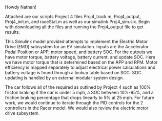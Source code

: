 Howdy Nathan!

Attached are our scripts Project 4 files Proj4_track.m, 
Proj4_output, Proj4_init.m, and raceStat.m as well as our simulink Proj4_sim.slx. Begin with downloading all the files and running the Proj4_output file to get results.

This Simulink model provided attempts to implement the Electric Motor Drive (EMD) subsystem for an EV simulation. Inputs are the Accelerator Pedal Position or APP, motor speed, and battery SOC.
For the outputs we have motor torque, battery voltage, battery current, and update SOC. Here we have motor torque that is determined based on the APP and RPM. 
Motor efficiency is mapped separately to adjust electrical power calculations and battery voltage is found through a lookup table based on SOC. 
SOC updating is handled by an external modular system design. 

The car follows all of the required as outlined by Project 4 such as 100% fricton braking if the car is under 5 mph, a SOC between 10%-95%, and a friction braking percentage that drops linearly to 5% at 25 mph.
For future work, we would continue to iterate through the PID controls for the 2 controllers in the Racer model. We would also review the electric motor drive subsystem.
